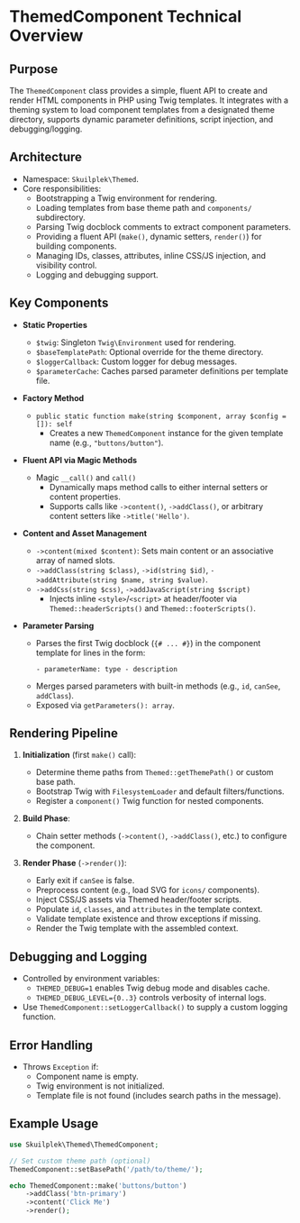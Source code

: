  # ThemedComponent Technical Overview

 ## Purpose

 The `ThemedComponent` class provides a simple, fluent API to create and render HTML components in PHP using Twig templates. It integrates with a theming system to load component templates from a designated theme directory, supports dynamic parameter definitions, script injection, and debugging/logging.

 ## Architecture

 - Namespace: `Skuilplek\Themed`.
 - Core responsibilities:
   - Bootstrapping a Twig environment for rendering.
   - Loading templates from base theme path and `components/` subdirectory.
   - Parsing Twig docblock comments to extract component parameters.
   - Providing a fluent API (`make()`, dynamic setters, `render()`) for building components.
   - Managing IDs, classes, attributes, inline CSS/JS injection, and visibility control.
   - Logging and debugging support.

 ## Key Components

 - **Static Properties**
   - `$twig`: Singleton `Twig\Environment` used for rendering.
   - `$baseTemplatePath`: Optional override for the theme directory.
   - `$loggerCallback`: Custom logger for debug messages.
   - `$parameterCache`: Caches parsed parameter definitions per template file.

 - **Factory Method**
   - `public static function make(string $component, array $config = []): self`
     - Creates a new `ThemedComponent` instance for the given template name (e.g., `"buttons/button"`).

 - **Fluent API via Magic Methods**
   - Magic `__call()` and `call()`
     - Dynamically maps method calls to either internal setters or content properties.
     - Supports calls like `->content()`, `->addClass()`, or arbitrary content setters like `->title('Hello')`.

 - **Content and Asset Management**
   - `->content(mixed $content)`: Sets main content or an associative array of named slots.
   - `->addClass(string $class)`, `->id(string $id)`, `->addAttribute(string $name, string $value)`.
   - `->addCss(string $css)`, `->addJavaScript(string $script)`
     - Injects inline `<style>`/`<script>` at header/footer via `Themed::headerScripts()` and `Themed::footerScripts()`.

 - **Parameter Parsing**
   - Parses the first Twig docblock (`{# ... #}`) in the component template for lines in the form:
     ```
     - parameterName: type - description
     ```
   - Merges parsed parameters with built-in methods (e.g., `id`, `canSee`, `addClass`).
   - Exposed via `getParameters(): array`.

 ## Rendering Pipeline

 1. **Initialization** (first `make()` call):
    - Determine theme paths from `Themed::getThemePath()` or custom base path.
    - Bootstrap Twig with `FilesystemLoader` and default filters/functions.
    - Register a `component()` Twig function for nested components.

 2. **Build Phase**:
    - Chain setter methods (`->content()`, `->addClass()`, etc.) to configure the component.

 3. **Render Phase** (`->render()`):
    - Early exit if `canSee` is false.
    - Preprocess content (e.g., load SVG for `icons/` components).
    - Inject CSS/JS assets via Themed header/footer scripts.
    - Populate `id`, `classes`, and `attributes` in the template context.
    - Validate template existence and throw exceptions if missing.
    - Render the Twig template with the assembled context.

 ## Debugging and Logging

 - Controlled by environment variables:
   - `THEMED_DEBUG=1` enables Twig debug mode and disables cache.
   - `THEMED_DEBUG_LEVEL={0..3}` controls verbosity of internal logs.
 - Use `ThemedComponent::setLoggerCallback()` to supply a custom logging function.

 ## Error Handling

 - Throws `Exception` if:
   - Component name is empty.
   - Twig environment is not initialized.
   - Template file is not found (includes search paths in the message).

 ## Example Usage

 ```php
 use Skuilplek\Themed\ThemedComponent;

 // Set custom theme path (optional)
 ThemedComponent::setBasePath('/path/to/theme/');

 echo ThemedComponent::make('buttons/button')
     ->addClass('btn-primary')
     ->content('Click Me')
     ->render();
 ```